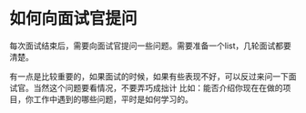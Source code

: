 # 如何向面试官提问

每次面试结束后，需要向面试官提问一些问题。需要准备一个list，几轮面试都要清楚。

有一点是比较重要的，如果面试的时候，如果有些表现不好，可以反过来问一下面试官。当然这个问题要看情况，不要弄巧成拙计
比如：能否介绍你现在在做的项目，你工作中遇到的哪些问题，平时是如何学习的。

